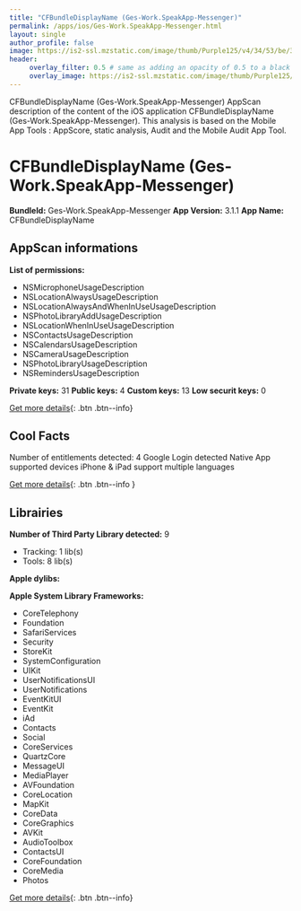 ```yaml
---
title: "CFBundleDisplayName (Ges-Work.SpeakApp-Messenger)"
permalink: /apps/ios/Ges-Work.SpeakApp-Messenger.html
layout: single
author_profile: false
image: https://is2-ssl.mzstatic.com/image/thumb/Purple125/v4/34/53/be/3453bee1-2e49-11b6-551a-21d790273b51/AppIcon-1x_U007emarketing-0-8-0-85-220.png/512x512bb.jpg
header: 
     overlay_filter: 0.5 # same as adding an opacity of 0.5 to a black background
     overlay_image: https://is2-ssl.mzstatic.com/image/thumb/Purple125/v4/34/53/be/3453bee1-2e49-11b6-551a-21d790273b51/AppIcon-1x_U007emarketing-0-8-0-85-220.png/512x512bb.jpg
---
```

CFBundleDisplayName (Ges-Work.SpeakApp-Messenger) AppScan description of the content of the iOS application CFBundleDisplayName (Ges-Work.SpeakApp-Messenger). This analysis is based on the Mobile App Tools : AppScore, static analysis, Audit and the Mobile Audit App Tool.

# CFBundleDisplayName (Ges-Work.SpeakApp-Messenger)

**BundleId:** Ges-Work.SpeakApp-Messenger
**App Version:** 3.1.1
**App Name:** CFBundleDisplayName


## AppScan informations 

**List of permissions:** 
- NSMicrophoneUsageDescription
- NSLocationAlwaysUsageDescription
- NSLocationAlwaysAndWhenInUseUsageDescription
- NSPhotoLibraryAddUsageDescription
- NSLocationWhenInUseUsageDescription
- NSContactsUsageDescription
- NSCalendarsUsageDescription
- NSCameraUsageDescription
- NSPhotoLibraryUsageDescription
- NSRemindersUsageDescription
  
  
**Private keys:** 31
**Public keys:** 4
**Custom keys:** 13
**Low securit keys:** 0
  
[Get more details](/pricing.html){: .btn .btn--info}

## Cool Facts

Number of entitlements detected: 4
Google Login detected
Native App
supported devices iPhone & iPad
support multiple languages
  
[Get more details](/pricing.html){: .btn .btn--info }

## Librairies 
**Number of Third Party Library detected:** 9
- Tracking: 1 lib(s)
- Tools: 8 lib(s)


**Apple dylibs:**


**Apple System Library Frameworks:**
- CoreTelephony
- Foundation
- SafariServices
- Security
- StoreKit
- SystemConfiguration
- UIKit
- UserNotificationsUI
- UserNotifications
- EventKitUI
- EventKit
- iAd
- Contacts
- Social
- CoreServices
- QuartzCore
- MessageUI
- MediaPlayer
- AVFoundation
- CoreLocation
- MapKit
- CoreData
- CoreGraphics
- AVKit
- AudioToolbox
- ContactsUI
- CoreFoundation
- CoreMedia
- Photos


  
[Get more details](/pricing.html){: .btn .btn--info}

